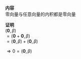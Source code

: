 **内容**    
零向量与任意向量的内积都是零向量    
    
**证明**    
 $(\mathbf0,\beta)$     
 $=(\mathbf0+\mathbf0,\beta)$     
 $=(\mathbf0,\beta)+(\mathbf0,\beta)$     
    
 $\Rightarrow0=(\mathbf0,\beta)$     

